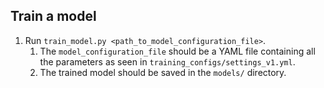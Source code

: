 ## Train a model
1. Run `train_model.py <path_to_model_configuration_file>`.
	1. The `model_configuration_file` should be a YAML file containing all the parameters as seen in `training_configs/settings_v1.yml`.
	2. The trained model should be saved in the `models/` directory.
